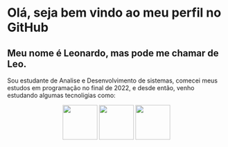 # Olá, seja bem vindo ao meu perfil no GitHub

## Meu nome é Leonardo, mas pode me chamar de Leo.

Sou estudante de Analise e Desenvolvimento de sistemas, comecei meus estudos em programação no final de 2022, e desde então, venho estudando algumas tecnoligias como: <br/>
<div align="center" padding="20px"><img src="https://cdn.jsdelivr.net/gh/devicons/devicon/icons/html5/html5-plain-wordmark.svg" width="80px" height="80px"/> <img src="https://cdn.jsdelivr.net/gh/devicons/devicon/icons/javascript/javascript-original.svg" width="80px" height="80px"/> <img src="https://cdn.jsdelivr.net/gh/devicons/devicon/icons/css3/css3-original.svg" width="80px" height="80px"/>
<div/>

